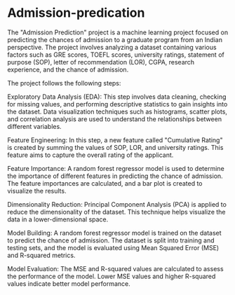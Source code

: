# Admission-predication

The "Admission Prediction" project is a machine learning project focused on predicting the chances of admission to a graduate program from an Indian perspective. The project involves analyzing a dataset containing various factors such as GRE scores, TOEFL scores, university ratings, statement of purpose (SOP), letter of recommendation (LOR), CGPA, research experience, and the chance of admission.

The project follows the following steps:

Exploratory Data Analysis (EDA): This step involves data cleaning, checking for missing values, and performing descriptive statistics to gain insights into the dataset. Data visualization techniques such as histograms, scatter plots, and correlation analysis are used to understand the relationships between different variables.

Feature Engineering: In this step, a new feature called "Cumulative Rating" is created by summing the values of SOP, LOR, and university ratings. This feature aims to capture the overall rating of the applicant.

Feature Importance: A random forest regressor model is used to determine the importance of different features in predicting the chance of admission. The feature importances are calculated, and a bar plot is created to visualize the results.

Dimensionality Reduction: Principal Component Analysis (PCA) is applied to reduce the dimensionality of the dataset. This technique helps visualize the data in a lower-dimensional space.

Model Building: A random forest regressor model is trained on the dataset to predict the chance of admission. The dataset is split into training and testing sets, and the model is evaluated using Mean Squared Error (MSE) and R-squared metrics.

Model Evaluation: The MSE and R-squared values are calculated to assess the performance of the model. Lower MSE values and higher R-squared values indicate better model performance.
